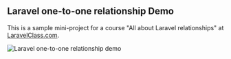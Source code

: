## Laravel one-to-one relationship Demo

This is a sample mini-project for a course "All about Laravel relationships" at [LaravelClass.com](https://laravelclass.com).

![Laravel one-to-one relationship demo](http://laraveldaily.com/wp-content/uploads/2017/08/laravel-relationships-one-to-one.png)

